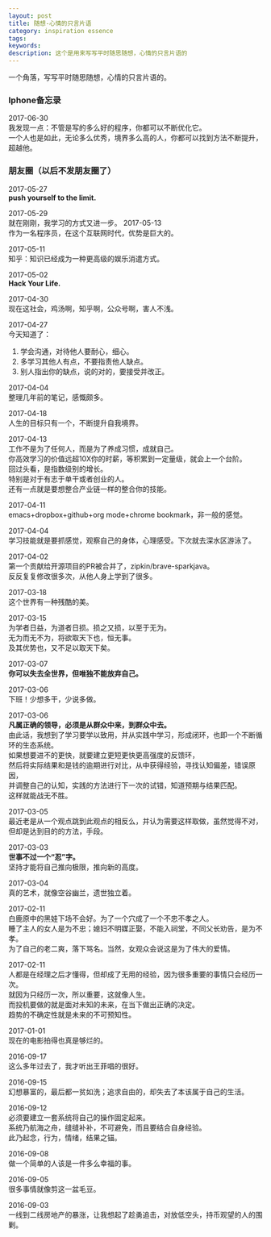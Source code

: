 ```yaml
---
layout: post
title: 随想-心情的只言片语
category: inspiration essence
tags: 
keywords: 
description: 这个是用来写写平时随思随想，心情的只言片语的
---
```


一个角落，写写平时随思随想，心情的只言片语的。

### 

### Iphone备忘录
2017-06-30<br>
我发现一点：不管是写的多么好的程序，你都可以不断优化它。<br>
一个人也是如此，无论多么优秀，境界多么高的人，你都可以找到方法不断提升，超越他。<br>
    
### 朋友圈（以后不发朋友圈了）
2017-05-27<br>
**push yourself to the limit.** 

2017-05-29<br>
就在刚刚，我学习的方式又进一步。
2017-05-13<br>
作为一名程序员，在这个互联网时代，优势是巨大的。

2017-05-11<br>
知乎：知识已经成为一种更高级的娱乐消遣方式。

2017-05-02<br>
**Hack Your Life.**

2017-04-30<br>
现在这社会，鸡汤啊，知乎啊，公众号啊，害人不浅。

2017-04-27<br>
今天知道了：
1. 学会沟通，对待他人要耐心，细心。
2. 多学习其他人有点，不要指责他人缺点。
3. 别人指出你的缺点，说的对的，要接受并改正。

2017-04-04<br>
整理几年前的笔记，感慨颇多。

2017-04-18<br>
人生的目标只有一个，不断提升自我境界。

2017-04-13<br>
工作不是为了任何人，而是为了养成习惯，成就自己。<br>
你高效学习的价值远超10X你的时薪，等积累到一定量级，就会上一个台阶。<br>
回过头看，是指数级别的增长。<br>
特别是对于有志于单干或者创业的人。<br>
还有一点就是要想整合产业链一样的整合你的技能。

2017-04-11<br>
emacs+dropbox+github+org mode+chrome bookmark，非一般的感觉。

2017-04-04<br>
学习技能就是要抓感觉，观察自己的身体，心理感受。下次就去深水区游泳了。

2017-04-02<br>
第一个贡献给开源项目的PR被合并了，zipkin/brave-sparkjava。<br>
反反复复修改很多次，从他人身上学到了很多。

2017-03-18<br>
这个世界有一种残酷的美。

2017-03-15<br>
为学者日益，为道者日损。损之又损，以至于无为。<br>
无为而无不为，将欲取天下也，恒无事。<br>
及其优势也，又不足以取天下矣。

2017-03-07<br>
**你可以失去全世界，但唯独不能放弃自己。**

2017-03-06<br>
下班！少想多干，少说多做。

2017-03-06<br>
**凡属正确的领导，必须是从群众中来，到群众中去。**<br>
由此话，我想到了学习要学以致用，并从实践中学习，形成闭环，也即一个不断循环的生态系统。<br>
如果想要进不的更快，就要建立更短更快更高强度的反馈环，<br>
然后将实际结果和是钱的逾期进行对比，从中获得经验，寻找认知偏差，错误原因，<br>
并调整自己的认知，实践的方法进行下一次的试错，知道预期与结果匹配。<br>
这样就能战无不胜。

2017-03-05<br>
最近老是从一个观点跳到此观点的相反么，并认为需要这样取做，虽然觉得不对，但却是达到目的的方法，手段。

2017-03-03<br>
**世事不过一个“忍”字。** <br>
坚持才能将自己推向极限，推向新的高度。

2017-03-04<br>
真的艺术，就像空谷幽兰，遗世独立着。

2017-02-11<br>
白鹿原中的黑娃下场不会好。为了一个穴成了一个不忠不孝之人。<br>
睡了主人的女人是为不忠；媳妇不明媒正娶，不能入祠堂，不同父长劝告，是为不孝。<br>
为了自己的老二爽，落下骂名。当然，女观众会说这是为了伟大的爱情。

2017-02-11<br>
人都是在经理之后才懂得，但却成了无用的经验，因为很多重要的事情只会经历一次。<br>
就因为只经历一次，所以重要，这就像人生。<br>
而投机要做的就是面对未知的未来，在当下做出正确的决定。<br>
趋势的不确定性就是未来的不可预知性。

2017-01-01<br>
现在的电影拍得也真是够烂的。

2016-09-17<br>
这么多年过去了，我才听出王菲唱的很好。

2016-09-15<br>
幻想暴富的，最后都一贫如洗；追求自由的，却失去了本该属于自己的生活。

2016-09-12<br>
必须要建立一套系统将自己的操作固定起来。<br>
系统乃航海之舟，缝缝补补，不可避免，而且要结合自身经验。<br>
此乃起念，行为，情绪，结果之锚。

2016-09-08<br>
做一个简单的人该是一件多么幸福的事。

2016-09-05<br>
很多事情就像剪这一盆毛豆。

2016-09-03<br>
一线到二线房地产的暴涨，让我想起了趁勇追击，对放低空头，持币观望的人的围剿。


